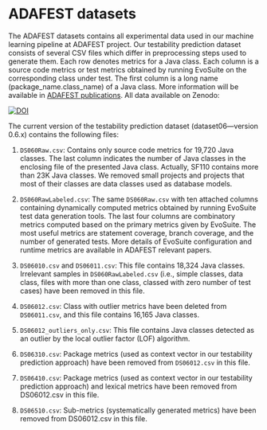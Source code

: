 # ADAFEST datasets


The ADAFEST datasets contains all experimental data used in our machine learning pipeline at ADAFEST project.
Our testability prediction dataset consists of several CSV files which differ in preprocessing steps used to generate them. Each row denotes metrics for a Java class. Each column is a source code metrics or test metrics obtained by running EvoSuite on the corresponding class under test. The first column is a long name (package_name.class_name) of a Java class. More information will be available in [ADAFEST publications](./publications.md).
All data available on Zenodo:

[![DOI](https://zenodo.org/badge/DOI/10.5281/zenodo.4650228.svg)](https://doi.org/10.5281/zenodo.4650228)



The current version of the testability prediction dataset (dataset06—version 0.6.x) contains the following files:

1. `DS060Raw.csv`: Contains only source code metrics for 19,720 Java classes. The last column indicates the number of Java classes in the enclosing file of the presented Java class. Actually, SF110 contains more than 23K Java classes. We removed small projects and projects that most of their classes are data classes used as database models.

2. `DS060RawLabeled.csv`: The same `DS060Raw.csv` with ten attached columns containing dynamically computed metrics obtained by running EvoSuite test data generation tools. The last four columns are combinatory metrics computed based on the primary metrics given by EvoSuite.  The most useful metrics are statement coverage, branch coverage, and the number of generated tests. More details of EvoSuite configuration and runtime metrics are available in ADAFEST relevant papers.

3. `DS06010.csv` and `DS06011.csv`: This file contains 18,324 Java classes. Irrelevant samples in `DS060RawLabeled.csv` (i.e., simple classes, data class, files with more than one class, classed with zero number of test cases) have been removed in this file.

4. `DS06012.csv`: Class with outlier metrics have been deleted from `DS06011.csv`, and this file contains 16,165 Java classes.

5. `DS06012_outliers_only.csv`: This file contains Java classes detected as an outlier by the local outlier factor (LOF) algorithm.

6. `DS06310.csv`: Package metrics (used as context vector in our testability prediction approach) have been removed from `DS06012.csv` in this file.

7. `DS06410.csv`: Package metrics (used as context vector in our testability prediction approach) and lexical metrics have been removed from DS06012.csv in this file.

8. `DS06510.csv`: Sub-metrics (systematically generated metrics) have been removed from DS06012.csv in this file.


